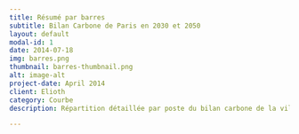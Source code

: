 ```yaml
---
title: Résumé par barres
subtitle: Bilan Carbone de Paris en 2030 et 2050
layout: default
modal-id: 1
date: 2014-07-18
img: barres.png
thumbnail: barres-thumbnail.png
alt: image-alt
project-date: April 2014
client: Elioth
category: Courbe
description: Répartition détaillée par poste du bilan carbone de la ville de Paris en 2030 et 2050 hors déplacement personnel en avion

---
```

